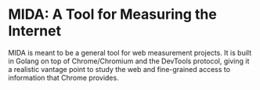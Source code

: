# MIDA: A Tool for Measuring the Internet

MIDA is meant to be a general tool for web measurement projects. It is built in Golang 
on top of Chrome/Chromium and the DevTools protocol, giving it a realistic vantage point
to study the web and fine-grained access to information that Chrome provides. 